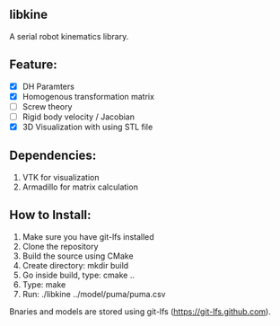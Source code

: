 libkine
---

A serial robot kinematics library.

Feature:
---

 * [x] DH Paramters
 * [x] Homogenous transformation matrix
 * [ ] Screw theory
 * [ ] Rigid body velocity / Jacobian
 * [x] 3D Visualization with using STL file

Dependencies:
---

1. VTK for visualization
2. Armadillo for matrix calculation

How to Install:
---

1. Make sure you have git-lfs installed
2. Clone the repository
3. Build the source using CMake
4. Create directory: mkdir build
5. Go inside build, type: cmake ..
6. Type: make
7. Run: ./libkine ../model/puma/puma.csv

Bnaries and models are stored using git-lfs (https://git-lfs.github.com).